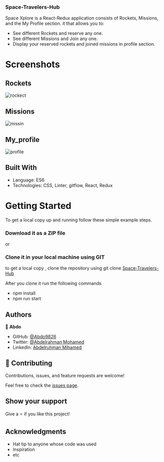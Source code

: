 ### Space-Travelers-Hub

Space Xplore is a React-Redux application consists of Rockets, Missions, and the My Profile section. it that allows you to:

- See different Rockets and reserve any one.
- See different Missions and Join any one.
- Display your reserved rockets and joined missions in profile section.

# Screenshots


## Rockets
![rockect](https://user-images.githubusercontent.com/102296263/180184662-d601b20b-e38b-4ace-88e6-96eaeb46592c.PNG)


## Missions 
![missin](https://user-images.githubusercontent.com/102296263/180184872-4b4aaf3a-6602-4153-8845-57a1ca291c2d.PNG)

## My_profile 
![profile](https://user-images.githubusercontent.com/102296263/180184992-0671aefe-9c25-4755-8641-64d855f71393.PNG)



## Built With

- Language: ES6
- Technologies: CSS, Linter, gitflow, React, Redux


# Getting Started

To get a local copy up and running follow these simple example steps.

### Download it as a ZIP file
or

### Clone it in your local machine using GIT
to get a local copy , clone the repository using git clone
[Space-Travelers-Hub](https://github.com/Sanja969/Space-Travelers-Hub)

After you clone it run  the following commands

 - npm install
- npm run start

## Authors



👤 **Abdo**

- GitHub: [@Abdo9826](https://github.com/Abdo9826)
- Twitter: [@Abdelrahman Mohamed](https://twitter.com/abodyalex1)
- LinkedIn: [Abdelruhman Mihamed](https://www.linkedin.com/in/abdelruhman-mihamed-a42667179/)

## 🤝 Contributing

Contributions, issues, and feature requests are welcome!

Feel free to check the [issues page](../../issues/).

## Show your support

Give a ⭐️ if you like this project!

## Acknowledgments

- Hat tip to anyone whose code was used
- Inspiration
- etc
